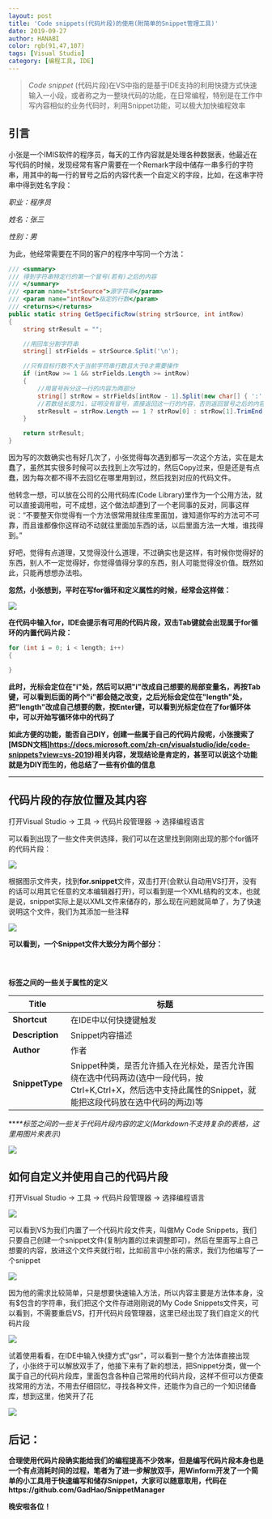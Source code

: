 ```yaml
---
layout: post
title: 'Code snippets(代码片段)的使用(附简单的Snippet管理工具)'
date: 2019-09-27
author: HANABI
color: rgb(91,47,107)
tags: [Visual Studio]
category: [编程工具, IDE]
---
```

> *Code snippet* (代码片段)在VS中指的是基于IDE支持的利用快捷方式快速输入一小段，或者称之为一整块代码的功能，在日常编程，特别是在工作中写内容相似的业务代码时，利用Snippet功能，可以极大加快编程效率

## 引言

小张是一个IMIS软件的程序员，每天的工作内容就是处理各种数据表，他最近在写代码的时候，发现经常有客户需要在一个Remark字段中储存一串多行的字符串，用其中的每一行的冒号之后的内容代表一个自定义的字段，比如，在这串字符串中得到姓名字段：

*职业：程序员*

*姓名：张三*

*性别：男*

为此，他经常需要在不同的客户的程序中写同一个方法：

```c#
/// <summary>
/// 得到字符串特定行的第一个冒号(若有)之后的内容
/// </summary>
/// <param name="strSource">源字符串</param>
/// <param name="intRow">指定的行数</param>
/// <returns></returns>
public static string GetSpecificRow(string strSource, int intRow)
{
    string strResult = "";

    //用回车分割字符串
    string[] strFields = strSource.Split('\n');

    //只有目标行数不大于当前字符串行数且大于0才需要操作
    if (intRow >= 1 && strFields.Length >= intRow)
    {
        //用冒号拆分这一行的内容为两部分
        string[] strRow = strFields[intRow - 1].Split(new char[] { ':' }, 2);
        //若数组长度为1，证明没有冒号，直接返回这一行的内容，否则返回冒号之后的内容
        strResult = strRow.Length == 1 ? strRow[0] : strRow[1].TrimEnd();
    }

    return strResult;
}
```

因为写的次数确实也有好几次了，小张觉得每次遇到都写一次这个方法，实在是太蠢了，虽然其实很多时候可以去找到上次写过的，然后Copy过来，但是还是有点蠢，因为每次都不得不去回忆在哪里用到过，然后找到对应的代码文件。

他转念一想，可以放在公司的公用代码库(Code Library)里作为一个公用方法，就可以直接调用啦，可不成想，这个做法却遭到了一个老同事的反对，同事这样说：“不要整天你觉得有一个方法很常用就往库里面加，谁知道你写的方法可不可靠，而且谁都像你这样动不动就往里面加东西的话，以后里面方法一大堆，谁找得到。”

好吧，觉得有点道理，又觉得没什么道理，不过确实也是这样，有时候你觉得好的东西，别人不一定觉得好，你觉得值得分享的东西，别人可能觉得没价值。既然如此，只能再想想办法啦。

**忽然，小张想到，平时在写for循环和定义属性的时候，经常会这样做：**

![](/assets/img/vs-7.gif)

**在代码中输入for，IDE会提示有可用的代码片段，双击Tab键就会出现属于for循环的内置代码片段：**

```c#
for (int i = 0; i < length; i++)
{

}
```

**此时，光标会定位在"i"处，然后可以把"i"改成自己想要的局部变量名，再按Tab键，可以看到后面的两个"i"都会随之改变，之后光标会定位在"length"处，把"length"改成自己想要的数，按Enter键，可以看到光标定位在了for循环体中，可以开始写循环体中的代码了**

**如此方便的功能，能否自己DIY，创建一些属于自己的代码片段呢，小张搜索了[MSDN文档]https://docs.microsoft.com/zh-cn/visualstudio/ide/code-snippets?view=vs-2019)相关内容，发现结论是肯定的，甚至可以说这个功能就是为DIY而生的，他总结了一些有价值的信息**

------

## 代码片段的存放位置及其内容

打开Visual Studio → 工具 → 代码片段管理器 → 选择编程语言

可以看到出现了一些文件夹供选择，我们可以在这里找到刚刚出现的那个for循环的代码片段：

![](/assets/img/vs-8.gif)

根据图示文件夹，找到**for.snippet**文件，双击打开(会默认自动用VS打开，没有的话可以用其它任意的文本编辑器打开)，可以看到是一个XML结构的文本，也就是说，snippet实际上是以XML文件来储存的，那么现在问题就简单了，为了快速说明这个文件，我们为其添加一些注释

![](/assets/img/vs-7.jpg)

**可以看到，一个Snippet文件大致分为两个部分：**

**<Header></Header>标签之间的一些关于属性的定义**

| **Title**       | 标题                                                         |
| --------------- | ------------------------------------------------------------ |
| **Shortcut**    | 在IDE中以何快捷键触发                                        |
| **Description** | Snippet内容描述                                              |
| **Author**      | 作者                                                         |
| **SnippetType** | Snippet种类，是否允许插入在光标处，是否允许围绕在选中代码两边(选中一段代码，按Ctrl+K,Ctrl+X，然后选中支持此属性的Snippet，就能把这段代码放在选中代码的两边)等 |



***\*<Snippet></Snippet>\**标签之间的一些关于代码片段内容的定义(Markdown不支持复杂的表格，这里用图片来表示)**

![](/assets/img/vs-8.JPG)



## 如何自定义并使用自己的代码片段

打开Visual Studio → 工具 → 代码片段管理器 → 选择编程语言

![](/assets/img/vs-9.JPG)

可以看到VS为我们内置了一个代码片段文件夹，叫做My Code Snippets，我们只要自己创建一个snippet文件(复制内置的过来调整即可)，然后在里面写上自己想要的内容，放进这个文件夹就行啦，比如前言中小张的需求，我们为他编写了一个snippet

![](/assets/img/vs-10.png)

因为他的需求比较简单，只是想要快速输入方法，所以内容主要是方法体本身，没有$包含的字符串，我们把这个文件存进刚刚说的My Code Snippets文件夹，可以看到，不需要重启VS，打开代码片段管理器，这里已经出现了我们自定义的代码片段

![](/assets/img/vs-11.png)

试着使用看看，在IDE中输入快捷方式"gsr"，可以看到一整个方法体直接出现了，小张终于可以解放双手了，他接下来有了新的想法，把Snippet分类，做一个属于自己的代码片段库，里面包含各种自己常用的代码片段，这样不但可以方便查找常用的方法，不用去仔细回忆，寻找各种文件，还能作为自己的一个知识储备库，想到这里，他笑开了花

![](/assets/img/vs-12.gif)

## 后记：

**合理使用代码片段确实能给我们的编程提高不少效率，但是编写代码片段本身也是一个有点消耗时间的过程，笔者为了进一步解放双手，用Winform开发了一个简单的小工具用于快速编写和储存Snippet，大家可以随意取用，代码在https://github.com/GadHao/SnippetManager**

**晚安啦各位！**